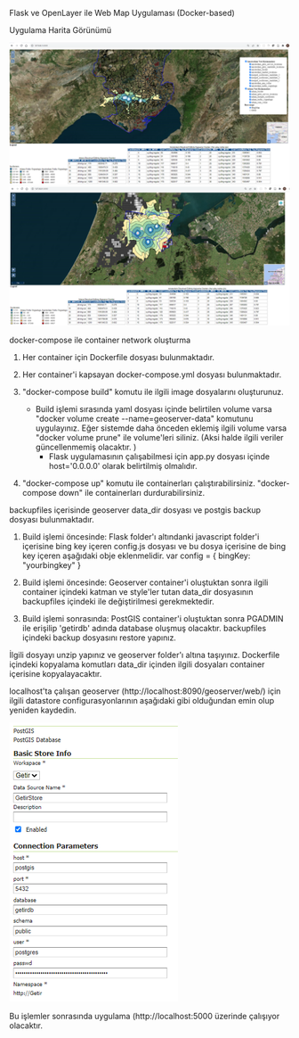 Flask ve OpenLayer ile Web Map Uygulaması (Docker-based)

Uygulama Harita Görünümü

<img src='/flask/static/images/Adana.png'>

<img src='/flask/static/images/Amsterdam.png'>

docker-compose ile container network oluşturma

1. Her container için Dockerfile dosyası bulunmaktadır.

2. Her container'i kapsayan docker-compose.yml dosyası bulunmaktadır.

3. "docker-compose build" komutu ile ilgili image dosyalarını oluşturunuz. 
   - Build işlemi sırasında yaml dosyası içinde belirtilen volume varsa "docker volume create --name=geoserver-data" komutunu uygulayınız. Eğer sistemde daha önceden eklemiş ilgili volume varsa  "docker volume prune" ile volume'leri siliniz. (Aksi halde ilgili veriler güncellenmemiş olacaktır. )
	 - Flask uygulamasının çalışabilmesi için app.py dosyası içinde host='0.0.0.0' olarak belirtilmiş olmalıdır.

4. "docker-compose up"  komutu ile containerları çalıştırabilirsiniz. 
   "docker-compose down" ile containerları durdurabilirsiniz. 
   
backupfiles içerisinde geoserver data_dir dosyası ve postgis backup dosyası bulunmaktadır. 

1. Build işlemi öncesinde: Flask folder'ı altındanki javascript folder'i içerisine bing key içeren config.js dosyası ve bu dosya içerisine de bing key içeren aşağıdaki obje eklenmelidir.
var config = { 
    bingKey: "yourbingkey"
}

2. Build işlemi öncesinde: Geoserver container'i oluştuktan sonra ilgili container içindeki katman ve style'ler tutan data_dir dosyasının backupfiles içindeki ile değiştirilmesi gerekmektedir.

3. Build işlemi sonrasında: PostGIS container'i oluştuktan sonra PGADMIN ile erişilip 'getirdb' adında database oluşmuş olacaktır. backupfiles içindeki backup dosyasını restore yapınız. 

  İlgili dosyayı unzip yapınız ve geoserver folder'ı altına taşıyınız. Dockerfile içindeki kopyalama komutları data_dir içinden ilgili dosyaları container içerisine kopyalayacaktır. 
  
  localhost'ta çalışan geoserver (http://localhost:8090/geoserver/web/) için ilgili datastore configurasyonlarının aşağıdaki gibi olduğundan emin olup yeniden kaydedin.  

  <img src='/flask/static/images/GeoServerStoreConnection.png'>
   
Bu işlemler sonrasında uygulama (http://localhost:5000 üzerinde çalışıyor olacaktır. 
